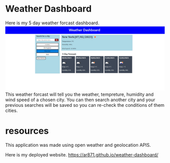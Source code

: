 # Weather Dashboard

Here is my 5 day weather forcast dashboard.
![Alt text](assets/screemshot.jpg)
This weather forcast will tell you the weather, tempreture, humidity and wind speed of a chosen city.
You can then search another city and your previous searches will be saved so you can re-check the conditions of them cities.


# resources
This application was made using open weather and geolocation APIS.

Here is my deployed website.
https://ar871.github.io/weather-dashboard/
